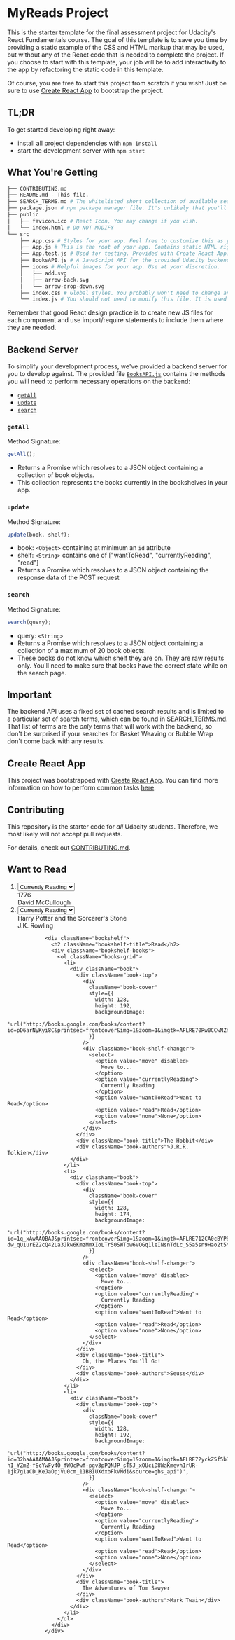 # MyReads Project

This is the starter template for the final assessment project for Udacity's React Fundamentals course. The goal of this template is to save you time by providing a static example of the CSS and HTML markup that may be used, but without any of the React code that is needed to complete the project. If you choose to start with this template, your job will be to add interactivity to the app by refactoring the static code in this template.

Of course, you are free to start this project from scratch if you wish! Just be sure to use [Create React App](https://github.com/facebookincubator/create-react-app) to bootstrap the project.

## TL;DR

To get started developing right away:

- install all project dependencies with `npm install`
- start the development server with `npm start`

## What You're Getting

```bash
├── CONTRIBUTING.md
├── README.md - This file.
├── SEARCH_TERMS.md # The whitelisted short collection of available search terms for you to use with your app.
├── package.json # npm package manager file. It's unlikely that you'll need to modify this.
├── public
│   ├── favicon.ico # React Icon, You may change if you wish.
│   └── index.html # DO NOT MODIFY
└── src
    ├── App.css # Styles for your app. Feel free to customize this as you desire.
    ├── App.js # This is the root of your app. Contains static HTML right now.
    ├── App.test.js # Used for testing. Provided with Create React App. Testing is encouraged, but not required.
    ├── BooksAPI.js # A JavaScript API for the provided Udacity backend. Instructions for the methods are below.
    ├── icons # Helpful images for your app. Use at your discretion.
    │   ├── add.svg
    │   ├── arrow-back.svg
    │   └── arrow-drop-down.svg
    ├── index.css # Global styles. You probably won't need to change anything here.
    └── index.js # You should not need to modify this file. It is used for DOM rendering only.
```

Remember that good React design practice is to create new JS files for each component and use import/require statements to include them where they are needed.

## Backend Server

To simplify your development process, we've provided a backend server for you to develop against. The provided file [`BooksAPI.js`](src/BooksAPI.js) contains the methods you will need to perform necessary operations on the backend:

- [`getAll`](#getall)
- [`update`](#update)
- [`search`](#search)

### `getAll`

Method Signature:

```js
getAll();
```

- Returns a Promise which resolves to a JSON object containing a collection of book objects.
- This collection represents the books currently in the bookshelves in your app.

### `update`

Method Signature:

```js
update(book, shelf);
```

- book: `<Object>` containing at minimum an `id` attribute
- shelf: `<String>` contains one of ["wantToRead", "currentlyReading", "read"]
- Returns a Promise which resolves to a JSON object containing the response data of the POST request

### `search`

Method Signature:

```js
search(query);
```

- query: `<String>`
- Returns a Promise which resolves to a JSON object containing a collection of a maximum of 20 book objects.
- These books do not know which shelf they are on. They are raw results only. You'll need to make sure that books have the correct state while on the search page.

## Important

The backend API uses a fixed set of cached search results and is limited to a particular set of search terms, which can be found in [SEARCH_TERMS.md](SEARCH_TERMS.md). That list of terms are the _only_ terms that will work with the backend, so don't be surprised if your searches for Basket Weaving or Bubble Wrap don't come back with any results.

## Create React App

This project was bootstrapped with [Create React App](https://github.com/facebookincubator/create-react-app). You can find more information on how to perform common tasks [here](https://github.com/facebookincubator/create-react-app/blob/master/packages/react-scripts/template/README.md).

## Contributing

This repository is the starter code for _all_ Udacity students. Therefore, we most likely will not accept pull requests.

For details, check out [CONTRIBUTING.md](CONTRIBUTING.md).

<div className="bookshelf">
                  <h2 className="bookshelf-title">Want to Read</h2>
                  <div className="bookshelf-books">
                    <ol className="books-grid">
                      <li>
                        <div className="book">
                          <div className="book-top">
                            <div
                              className="book-cover"
                              style={{
                                width: 128,
                                height: 193,
                                backgroundImage:
                                  'url("http://books.google.com/books/content?id=uu1mC6zWNTwC&printsec=frontcover&img=1&zoom=1&imgtk=AFLRE73pGHfBNSsJG9Y8kRBpmLUft9O4BfItHioHolWNKOdLavw-SLcXADy3CPAfJ0_qMb18RmCa7Ds1cTdpM3dxAGJs8zfCfm8c6ggBIjzKT7XR5FIB53HHOhnsT7a0Cc-PpneWq9zX&source=gbs_api")',
                              }}
                            />
                            <div className="book-shelf-changer">
                              <select>
                                <option value="move" disabled>
                                  Move to...
                                </option>
                                <option value="currentlyReading">
                                  Currently Reading
                                </option>
                                <option value="wantToRead">Want to Read</option>
                                <option value="read">Read</option>
                                <option value="none">None</option>
                              </select>
                            </div>
                          </div>
                          <div className="book-title">1776</div>
                          <div className="book-authors">David McCullough</div>
                        </div>
                      </li>
                      <li>
                        <div className="book">
                          <div className="book-top">
                            <div
                              className="book-cover"
                              style={{
                                width: 128,
                                height: 192,
                                backgroundImage:
                                  'url("http://books.google.com/books/content?id=wrOQLV6xB-wC&printsec=frontcover&img=1&zoom=1&imgtk=AFLRE72G3gA5A-Ka8XjOZGDFLAoUeMQBqZ9y-LCspZ2dzJTugcOcJ4C7FP0tDA8s1h9f480ISXuvYhA_ZpdvRArUL-mZyD4WW7CHyEqHYq9D3kGnrZCNiqxSRhry8TiFDCMWP61ujflB&source=gbs_api")',
                              }}
                            />
                            <div className="book-shelf-changer">
                              <select>
                                <option value="move" disabled>
                                  Move to...
                                </option>
                                <option value="currentlyReading">
                                  Currently Reading
                                </option>
                                <option value="wantToRead">Want to Read</option>
                                <option value="read">Read</option>
                                <option value="none">None</option>
                              </select>
                            </div>
                          </div>
                          <div className="book-title">
                            Harry Potter and the Sorcerer's Stone
                          </div>
                          <div className="book-authors">J.K. Rowling</div>
                        </div>
                      </li>
                    </ol>
                  </div>
                </div>

                <div className="bookshelf">
                  <h2 className="bookshelf-title">Read</h2>
                  <div className="bookshelf-books">
                    <ol className="books-grid">
                      <li>
                        <div className="book">
                          <div className="book-top">
                            <div
                              className="book-cover"
                              style={{
                                width: 128,
                                height: 192,
                                backgroundImage:
                                  'url("http://books.google.com/books/content?id=pD6arNyKyi8C&printsec=frontcover&img=1&zoom=1&imgtk=AFLRE70Rw0CCwNZh0SsYpQTkMbvz23npqWeUoJvVbi_gXla2m2ie_ReMWPl0xoU8Quy9fk0Zhb3szmwe8cTe4k7DAbfQ45FEzr9T7Lk0XhVpEPBvwUAztOBJ6Y0QPZylo4VbB7K5iRSk&source=gbs_api")',
                              }}
                            />
                            <div className="book-shelf-changer">
                              <select>
                                <option value="move" disabled>
                                  Move to...
                                </option>
                                <option value="currentlyReading">
                                  Currently Reading
                                </option>
                                <option value="wantToRead">Want to Read</option>
                                <option value="read">Read</option>
                                <option value="none">None</option>
                              </select>
                            </div>
                          </div>
                          <div className="book-title">The Hobbit</div>
                          <div className="book-authors">J.R.R. Tolkien</div>
                        </div>
                      </li>
                      <li>
                        <div className="book">
                          <div className="book-top">
                            <div
                              className="book-cover"
                              style={{
                                width: 128,
                                height: 174,
                                backgroundImage:
                                  'url("http://books.google.com/books/content?id=1q_xAwAAQBAJ&printsec=frontcover&img=1&zoom=1&imgtk=AFLRE712CA0cBYP8VKbEcIVEuFJRdX1k30rjLM29Y-dw_qU1urEZ2cQ42La3Jkw6KmzMmXIoLTr50SWTpw6VOGq1leINsnTdLc_S5a5sn9Hao2t5YT7Ax1RqtQDiPNHIyXP46Rrw3aL8&source=gbs_api")',
                              }}
                            />
                            <div className="book-shelf-changer">
                              <select>
                                <option value="move" disabled>
                                  Move to...
                                </option>
                                <option value="currentlyReading">
                                  Currently Reading
                                </option>
                                <option value="wantToRead">Want to Read</option>
                                <option value="read">Read</option>
                                <option value="none">None</option>
                              </select>
                            </div>
                          </div>
                          <div className="book-title">
                            Oh, the Places You'll Go!
                          </div>
                          <div className="book-authors">Seuss</div>
                        </div>
                      </li>
                      <li>
                        <div className="book">
                          <div className="book-top">
                            <div
                              className="book-cover"
                              style={{
                                width: 128,
                                height: 192,
                                backgroundImage:
                                  'url("http://books.google.com/books/content?id=32haAAAAMAAJ&printsec=frontcover&img=1&zoom=1&imgtk=AFLRE72yckZ5f5bDFVIf7BGPbjA0KYYtlQ__nWB-hI_YZmZ-fScYwFy4O_fWOcPwf-pgv3pPQNJP_sT5J_xOUciD8WaKmevh1rUR-1jk7g1aCD_KeJaOpjVu0cm_11BBIUXdxbFkVMdi&source=gbs_api")',
                              }}
                            />
                            <div className="book-shelf-changer">
                              <select>
                                <option value="move" disabled>
                                  Move to...
                                </option>
                                <option value="currentlyReading">
                                  Currently Reading
                                </option>
                                <option value="wantToRead">Want to Read</option>
                                <option value="read">Read</option>
                                <option value="none">None</option>
                              </select>
                            </div>
                          </div>
                          <div className="book-title">
                            The Adventures of Tom Sawyer
                          </div>
                          <div className="book-authors">Mark Twain</div>
                        </div>
                      </li>
                    </ol>
                  </div>
                </div>
